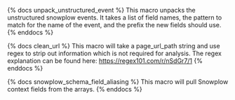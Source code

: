 {% docs unpack_unstructured_event %}
This macro unpacks the unstructured snowplow events. It takes a list of field names, the pattern to match for the name of the event, and the prefix the new fields should use.
{% enddocs %}

{% docs clean_url %}
This macro will take a page_url_path string and use regex to strip out information which is not required for analysis. The regex explanation can be found here: https://regex101.com/r/nSdGr7/1
{% enddocs %}

{% docs snowplow_schema_field_aliasing %}
This macro will pull Snowplow context fields from the arrays.
{% enddocs %}